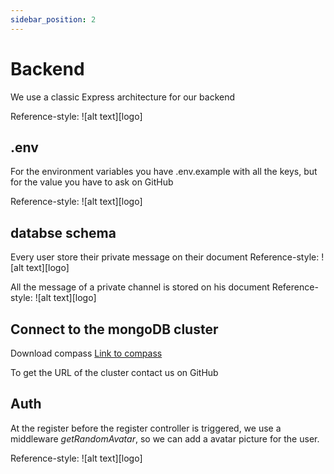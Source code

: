 ```yaml
---
sidebar_position: 2
---
```


# Backend

We use a classic Express architecture for our backend

Reference-style: 
![alt text][logo]

## .env

For the environment variables you have .env.example with all the keys, but for the value you have to ask on GitHub

Reference-style: 
![alt text][logo]


## databse schema

Every user store their private message on their document
Reference-style: 
![alt text][logo]


All the message of a private channel is stored on his document 
Reference-style: 
![alt text][logo]


## Connect to the mongoDB cluster

Download compass
[Link to compass](https://www.mongodb.com/try/download/compass)

To get the URL of the cluster contact us on GitHub

## Auth

At the register before the register controller is triggered, we use a middleware *getRandomAvatar*, so we can add a avatar picture for the user.

Reference-style: 
![alt text][logo]


